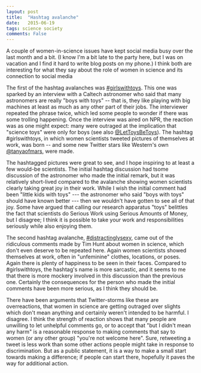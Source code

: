```yaml
---
layout: post
title:  "Hashtag avalanche"
date:   2015-06-19
tags: science society
comments: False
---
```


A couple of women-in-science issues have kept social media busy over the last month and a bit. (I know I'm a bit late to the party here, but I was on vacation and I find it hard to write blog posts on my phone.) I think both are interesting for what they say about the role of women in science and its connection to social media

The first of the hashtag avalanches was [#girlswithtoys](https://twitter.com/hashtag/girlswithtoys). This one was sparked by an interview with a Caltech astronomer who said that many astronomers are really "boys with toys"  -- that is, they like playing with big machines at least as much as any other part of their jobs. The interviewer repeated the phrase twice, which led some people to wonder if there was some trolling happening. Once the interview was aired on NPR, the reaction was as one might expect: many were outraged at the implication that "science toys" were only for boys (see also [@LetToysBeToys](https://twitter.com/LetToysBeToys)). The hashtag #girlswithtoys, in which women scientists tweeted pictures of themselves at work, was born -- and some new Twitter stars like Western's own [@tanyaofmars](https://twitter.com/search?q=%40tanyaofmars), were made.

The hashtagged pictures were great to see, and I hope inspiring to at least a few would-be scientists. The initial hashtag discussion had tsome discussion of the astronomer who made the initial remark, but it was relatively short-lived compared to the avalanche showing women scientists clearly taking great joy in their work. While I wish the initial comment had been "little kids with toys" --- the astronomer who said "boys with toys" should have known better --- then we wouldn't have gotten to see all of that joy. Some have argued that calling our research apparatus "toys" belittles the fact that scientists do Serious Work using Serious Amounts of Money, but I disagree; I think it is possible to take your work and responsibilities seriously while also enjoying them.

The second hashtag avalanche, [#distractinglysexy](https://twitter.com/hashtag/distractinglysexy), came out of the ridiculous comments made by Tim Hunt about women in science, which don't even deserve to be repeated here. Again women scientists showed themselves at work, often in "unfeminine" clothes, locations, or poses. Again there is plenty of happiness to be seen in their faces. Compared to #girlswithtoys, the hashtag's name is more sarcastic, and it seems to me that there is more mockery involved in this discussion than the previous one. Certainly the consequences for the person who made the initial comments have been more serious, as I think they should be.

There have been arguments that Twitter-storms like these are overreactions, that women in science are getting outraged over slights which don't mean anything and certainly weren't intended to be harmful. I disagree. I think the strength of reaction shows that many people are unwilling to let unhelpful comments go, or to accept that "but I didn't mean any harm" is a reasonable response to making comments that say to women (or any other group) "you're not welcome here". Sure, retweeting a tweet is less work than some other actions people might take in response to discrimination. But as a public statement, it is a way to make a small start towards making a difference; if people can start there, hopefully it paves the way for additional action.

